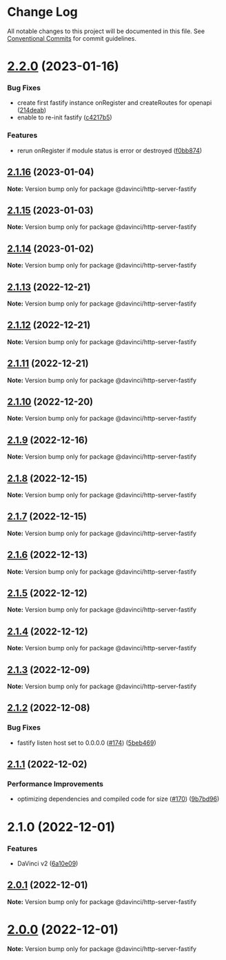 # Change Log

All notable changes to this project will be documented in this file.
See [Conventional Commits](https://conventionalcommits.org) for commit guidelines.

# [2.2.0](https://github.com/HPInc/davinci/compare/@davinci/http-server-fastify@2.1.16...@davinci/http-server-fastify@2.2.0) (2023-01-16)


### Bug Fixes

* create first fastify instance onRegister and createRoutes for openapi ([214deab](https://github.com/HPInc/davinci/commit/214deab120c91f3a8cd01b07888dcd64798ca0c9))
* enable to re-init fastify ([c4217b5](https://github.com/HPInc/davinci/commit/c4217b5a750095b52283be9a4cb31bb6db944767))


### Features

* rerun onRegister if module status is error or destroyed ([f0bb874](https://github.com/HPInc/davinci/commit/f0bb8743dbbfb4ab1650635eb1df4b7e3d1bb18f))





## [2.1.16](https://github.com/HPInc/davinci/compare/@davinci/http-server-fastify@2.1.15...@davinci/http-server-fastify@2.1.16) (2023-01-04)

**Note:** Version bump only for package @davinci/http-server-fastify





## [2.1.15](https://github.com/HPInc/davinci/compare/@davinci/http-server-fastify@2.1.14...@davinci/http-server-fastify@2.1.15) (2023-01-03)

**Note:** Version bump only for package @davinci/http-server-fastify





## [2.1.14](https://github.com/HPInc/davinci/compare/@davinci/http-server-fastify@2.1.13...@davinci/http-server-fastify@2.1.14) (2023-01-02)

**Note:** Version bump only for package @davinci/http-server-fastify





## [2.1.13](https://github.com/HPInc/davinci/compare/@davinci/http-server-fastify@2.1.12...@davinci/http-server-fastify@2.1.13) (2022-12-21)

**Note:** Version bump only for package @davinci/http-server-fastify





## [2.1.12](https://github.com/HPInc/davinci/compare/@davinci/http-server-fastify@2.1.11...@davinci/http-server-fastify@2.1.12) (2022-12-21)

**Note:** Version bump only for package @davinci/http-server-fastify





## [2.1.11](https://github.com/HPInc/davinci/compare/@davinci/http-server-fastify@2.1.10...@davinci/http-server-fastify@2.1.11) (2022-12-21)

**Note:** Version bump only for package @davinci/http-server-fastify





## [2.1.10](https://github.com/HPInc/davinci/compare/@davinci/http-server-fastify@2.1.9...@davinci/http-server-fastify@2.1.10) (2022-12-20)

**Note:** Version bump only for package @davinci/http-server-fastify





## [2.1.9](https://github.com/HPInc/davinci/compare/@davinci/http-server-fastify@2.1.8...@davinci/http-server-fastify@2.1.9) (2022-12-16)

**Note:** Version bump only for package @davinci/http-server-fastify





## [2.1.8](https://github.com/HPInc/davinci/compare/@davinci/http-server-fastify@2.1.7...@davinci/http-server-fastify@2.1.8) (2022-12-15)

**Note:** Version bump only for package @davinci/http-server-fastify





## [2.1.7](https://github.com/HPInc/davinci/compare/@davinci/http-server-fastify@2.1.6...@davinci/http-server-fastify@2.1.7) (2022-12-15)

**Note:** Version bump only for package @davinci/http-server-fastify





## [2.1.6](https://github.com/HPInc/davinci/compare/@davinci/http-server-fastify@2.1.5...@davinci/http-server-fastify@2.1.6) (2022-12-13)

**Note:** Version bump only for package @davinci/http-server-fastify





## [2.1.5](https://github.com/HPInc/davinci/compare/@davinci/http-server-fastify@2.1.4...@davinci/http-server-fastify@2.1.5) (2022-12-12)

**Note:** Version bump only for package @davinci/http-server-fastify





## [2.1.4](https://github.com/HPInc/davinci/compare/@davinci/http-server-fastify@2.1.3...@davinci/http-server-fastify@2.1.4) (2022-12-12)

**Note:** Version bump only for package @davinci/http-server-fastify





## [2.1.3](https://github.com/HPInc/davinci/compare/@davinci/http-server-fastify@2.1.2...@davinci/http-server-fastify@2.1.3) (2022-12-09)

**Note:** Version bump only for package @davinci/http-server-fastify





## [2.1.2](https://github.com/HPInc/davinci/compare/@davinci/http-server-fastify@2.1.1...@davinci/http-server-fastify@2.1.2) (2022-12-08)


### Bug Fixes

* fastify listen host set to 0.0.0.0 ([#174](https://github.com/HPInc/davinci/issues/174)) ([5beb469](https://github.com/HPInc/davinci/commit/5beb469a749a19f41ee0dd5e61ab48a145f394cb))





## [2.1.1](https://github.com/HPInc/davinci/compare/@davinci/http-server-fastify@2.1.0...@davinci/http-server-fastify@2.1.1) (2022-12-02)


### Performance Improvements

* optimizing dependencies and compiled code for size ([#170](https://github.com/HPInc/davinci/issues/170)) ([9b7bd96](https://github.com/HPInc/davinci/commit/9b7bd96654479b8dd03faeb56e70476b15d4420f))





# 2.1.0 (2022-12-01)


### Features

* DaVinci v2 ([6a10e09](https://github.com/HPInc/davinci/commit/6a10e09e22c8561ee8d54c93d4fb8c7fe0d564a9))





## [2.0.1](https://github.com/HPInc/davinci/compare/@davinci/http-server-fastify@2.0.0-next.26...@davinci/http-server-fastify@2.0.1) (2022-12-01)

**Note:** Version bump only for package @davinci/http-server-fastify





# [2.0.0](https://github.com/HPInc/davinci/compare/@davinci/http-server-fastify@2.0.0-next.26...@davinci/http-server-fastify@2.0.0) (2022-12-01)

**Note:** Version bump only for package @davinci/http-server-fastify
